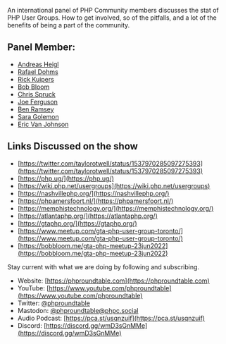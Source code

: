 An international panel of PHP Community members discusses the stat of PHP User Groups. How to get involved, so of the pitfalls, and a lot of the benefits of being a part of the community.

## Panel Member:

* [Andreas Heigl](https://twitter.com/heiglandreas)
* [Rafael Dohms](https://twitter.com/rdohms)
* [Rick Kuipers](https://twitter.com/rskuipers)
* [Bob Bloom](https://twitter.com/bobbloom)
* [Chris Spruck](https://twitter.com/cspruck)
* [Joe Ferguson](https://twitter.com/JoePFerguson)
* [Ben Ramsey](https://twitter.com/ramsey)
* [Sara Golemon](https://phpc.social/web/@pollita)
* [Eric Van Johnson](https://twitter.com/shocm)

## Links Discussed on the show

* [https://twitter.com/taylorotwell/status/1537970285097275393](https://twitter.com/taylorotwell/status/1537970285097275393)
* [https://php.ug/](https://php.ug/)
* [https://wiki.php.net/usergroups](https://wiki.php.net/usergroups)
* [https://nashvillephp.org/](https://nashvillephp.org/)
* [https://phpamersfoort.nl/](https://phpamersfoort.nl/)
* [https://memphistechnology.org/](https://memphistechnology.org/)
* [https://atlantaphp.org/](https://atlantaphp.org/)
* [https://gtaphp.org/](https://gtaphp.org/)
* [https://www.meetup.com/gta-php-user-group-toronto/](https://www.meetup.com/gta-php-user-group-toronto/)
* [https://bobbloom.me/gta-php-meetup-23jun2022](https://bobbloom.me/gta-php-meetup-23jun2022)

Stay current with what we are doing by following and subscribing.

* Website: [https://phproundtable.com](https://phproundtable.com)
* YouTube: [https://www.youtube.com/phproundtable](https://www.youtube.com/phproundtable)
* Twitter: [@phproundtable](https://twitter,com/phproundtable)
* Mastodon: [@phproundtable@phpc.social](https://phpc.social/web/@phproundtable)
* Audio Podcast: [https://pca.st/usqnzuif](https://pca.st/usqnzuif)
* Discord: [https://discord.gg/wmD3sGnMMe](https://discord.gg/wmD3sGnMMe)
